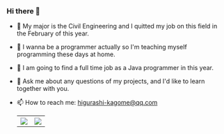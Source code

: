 ### Hi there 👋

- 🧱 My major is the Civil Engineering and I quitted my job on this field in the February of this year.
- 🌱 I wanna be a programmer actually so I'm teaching myself programming these days at home.
- 🌳 I am going to find a full time job as a Java programmer in this year.
- 💬 Ask me about any questions of my projects, and I'd like to learn together with you.
- 📫 How to reach me: higurashi-kagome@qq.com
    
	<table>
	<tr>
	<th>
		<a href="https://github.com/anuraghazra/github-readme-stats"><img src="https://github-readme-stats.vercel.app/api?username=Higurashi-kagome&show_icons=true&include_all_commits=true&theme=buefy&hide_border=true" style="max-width: 100%;"></a>
	</th>
	<th>
		<a href="https://github.com/anuraghazra/github-readme-stats"><img src="https://github-readme-stats.vercel.app/api/top-langs/?username=Higurashi-kagome&layout=compact&theme=buefy&hide_border=true" style="max-width: 100%;"></a>
	</th>
	</tr>
	</table>


<!-- [![Hao Liu's github stats](https://github-readme-stats.vercel.app/api?username=Higurashi-kagome&show_icons=true&include_all_commits=true&theme=buefy&hide_border=false)](https://github.com/anuraghazra/github-readme-stats)
[![Hao Liu's github stats](https://github-readme-stats.vercel.app/api/top-langs/?username=Higurashi-kagome&layout=compact&theme=buefy&hide_border=false)](https://github.com/anuraghazra/github-readme-stats) -->

<!--
**liuhao326/liuhao326** is a ✨ _special_ ✨ repository because its `README.md` (this file) appears on your GitHub profile.

Here are some ideas to get you started:

- 🔭 I’m currently working on ...
- 🌱 I’m currently learning ...
- 👯 I’m looking to collaborate on ...
- 🤔 I’m looking for help with ...
- 💬 Ask me about ...
- 📫 How to reach me: ...
- 😄 Pronouns: ...
- ⚡ Fun fact: ...

[![Top Langs](https://github-readme-stats.vercel.app/api/top-langs/?username=liuhao326&layout=compact&theme=dracula)](https://github.com/anuraghazra/github-readme-stats)

[![wereader](https://github-readme-stats.vercel.app/api/pin/?username=liuhao326&repo=wereader&theme=dracula)](https://github.com/liuhao326/wereader)
[![pythontools](https://github-readme-stats.vercel.app/api/pin/?username=liuhao326&repo=pythontools&theme=dracula)](https://github.com/liuhao326/pythontools)
-->
